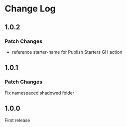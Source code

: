 # Change Log

## 1.0.2

### Patch Changes

- reference starter-name for Publish Starters GH action

## 1.0.1

### Patch Changes

Fix namespaced shadowed folder

## 1.0.0

First release
